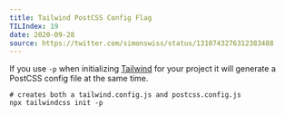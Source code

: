 ```yaml
---
title: Tailwind PostCSS Config Flag
TILIndex: 19
date: 2020-09-28
source: https://twitter.com/simonswiss/status/1310743276312383488
---
```


If you use <code>-p</code> when initializing [Tailwind](https://tailwindcss.com) for your project it will generate a PostCSS config file at the same time.

```shell
# creates both a tailwind.config.js and postcss.config.js
npx tailwindcss init -p
```
